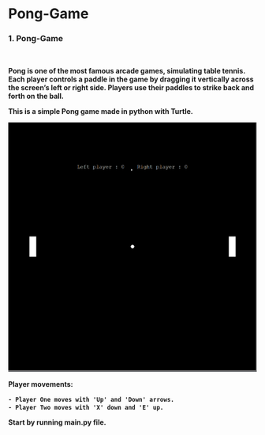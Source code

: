 # Pong-Game

<h3><b>1. Pong-Game<b/></h3>
<br>

Pong is one of the most famous arcade games, simulating table tennis. Each player controls a paddle in the game by dragging it vertically across the screen’s left or right side. Players use their paddles to strike back and forth on the ball.

This is a simple Pong game made in python with Turtle.

 ![](images/pong.PNG)

Player movements:
    
    - Player One moves with 'Up' and 'Down' arrows.
    - Player Two moves with 'X' down and 'E' up.

Start by running **main.py** file.

